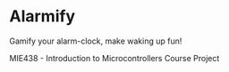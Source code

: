 # Alarmify

Gamify your alarm-clock, make waking up fun!

MIE438 - Introduction to Microcontrollers
Course Project

